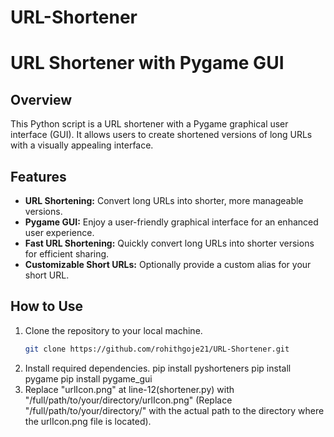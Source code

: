 # URL-Shortener
# URL Shortener with Pygame GUI

## Overview
This Python script is a URL shortener with a Pygame graphical user interface (GUI). It allows users to create shortened versions of long URLs with a visually appealing interface.

## Features
- **URL Shortening:** Convert long URLs into shorter, more manageable versions.
- **Pygame GUI:** Enjoy a user-friendly graphical interface for an enhanced user experience.
- **Fast URL Shortening:** Quickly convert long URLs into shorter versions for efficient sharing.
- **Customizable Short URLs:** Optionally provide a custom alias for your short URL.

## How to Use
1. Clone the repository to your local machine.
   ```bash
   git clone https://github.com/rohithgoje21/URL-Shortener.git
   
2. Install required dependencies.
   pip install pyshorteners
   pip install pygame
   pip install pygame_gui
3. Replace "urlIcon.png" at line-12(shortener.py) with "/full/path/to/your/directory/urlIcon.png"
  (Replace "/full/path/to/your/directory/" with the actual path to the directory where the urlIcon.png file is located).
